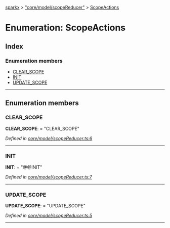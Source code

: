 [sparkx](../README.md) > ["core/model/scopeReducer"](../modules/_core_model_scopereducer_.md) > [ScopeActions](../enums/_core_model_scopereducer_.scopeactions.md)

# Enumeration: ScopeActions

## Index

### Enumeration members

* [CLEAR_SCOPE](_core_model_scopereducer_.scopeactions.md#clear_scope)
* [INIT](_core_model_scopereducer_.scopeactions.md#init)
* [UPDATE_SCOPE](_core_model_scopereducer_.scopeactions.md#update_scope)

---

## Enumeration members

<a id="clear_scope"></a>

###  CLEAR_SCOPE

**CLEAR_SCOPE**:  = "CLEAR_SCOPE"

*Defined in [core/model/scopeReducer.ts:6](https://github.com/pushkar8723/sparkx/blob/f8f96d7/src/core/model/scopeReducer.ts#L6)*

___
<a id="init"></a>

###  INIT

**INIT**:  = "@@INIT"

*Defined in [core/model/scopeReducer.ts:7](https://github.com/pushkar8723/sparkx/blob/f8f96d7/src/core/model/scopeReducer.ts#L7)*

___
<a id="update_scope"></a>

###  UPDATE_SCOPE

**UPDATE_SCOPE**:  = "UPDATE_SCOPE"

*Defined in [core/model/scopeReducer.ts:5](https://github.com/pushkar8723/sparkx/blob/f8f96d7/src/core/model/scopeReducer.ts#L5)*

___

